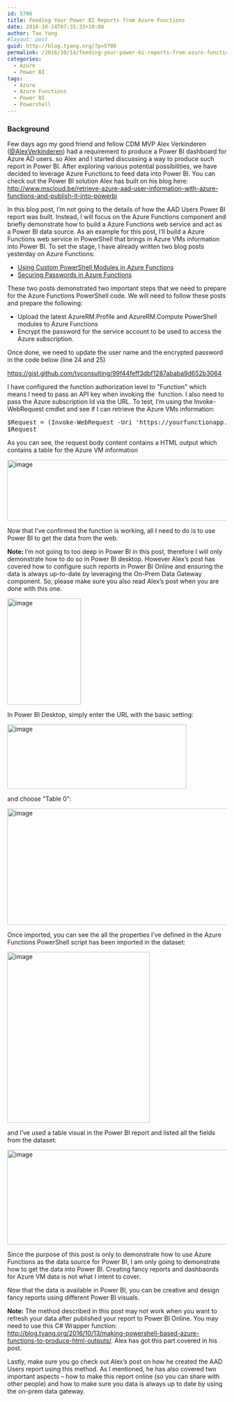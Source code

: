 ```yaml
---
id: 5706
title: Feeding Your Power BI Reports from Azure Functions
date: 2016-10-14T07:35:33+10:00
author: Tao Yang
#layout: post
guid: http://blog.tyang.org/?p=5706
permalink: /2016/10/14/feeding-your-power-bi-reports-from-azure-functions/
categories:
  - Azure
  - Power BI
tags:
  - Azure
  - Azure Functions
  - Power BI
  - Powershell
---
```

<h3>Background</h3>
Few days ago my good friend and fellow CDM MVP Alex Verkinderen (<a href="https://twitter.com/AlexVerkinderen">@AlexVerkinderen</a>) had a requirement to produce a Power BI dashboard for Azure AD users. so Alex and I started discussing a way to produce such report in Power BI. After exploring various potential possibilities, we have decided to leverage Azure Functions to feed data into Power BI. You can check out the Power BI solution Alex has built on his blog here: <a href="http://www.mscloud.be/retrieve-azure-aad-user-information-with-azure-functions-and-publish-it-into-powerbi">http://www.mscloud.be/retrieve-azure-aad-user-information-with-azure-functions-and-publish-it-into-powerbi</a>

In this blog post, I’m not going to the details of how the AAD Users Power BI report was built. Instead, I will focus on the Azure Functions component and briefly demonstrate how to build a Azure Functions web service and act as a Power BI data source. As an example for this post, I’ll build a Azure Functions web service in PowerShell that brings in Azure VMs information into Power BI. To set the stage, I have already written two blog posts yesterday on Azure Functions:
<ul>
 	<li><a href="http://blog.tyang.org/2016/10/07/using-custom-powershell-modules-in-azure-functions/">Using Custom PowerShell Modules in Azure Functions</a></li>
 	<li><a href="http://blog.tyang.org/2016/10/08/securing-passwords-in-azure-functions/">Securing Passwords in Azure Functions</a></li>
</ul>
These two posts demonstrated two important steps that we need to prepare for the Azure Functions PowerShell code. We will need to follow these posts and prepare the following:
<ul>
 	<li>Upload the latest AzureRM.Profile and AzureRM.Compute PowerShell modules to Azure Functions</li>
 	<li>Encrypt the password for the service account to be used to access the Azure subscription.</li>
</ul>
Once done, we need to update the user name and the encrypted password in the code below (line 24 and 25)

https://gist.github.com/tyconsulting/99f44feff3dbf1287ababa9d652b3064

I have configured the function authorization level to "Function" which means I need to pass an API key when invoking the  function. I also need to pass the Azure subscription Id via the URL. To test, I’m using the Invoke-WebRequest cmdlet and see if I can retrieve the Azure VMs information:
<pre language="PowerShell">$Request = (Invoke-WebRequest -Uri 'https://yourfunctionapp.azurewebsites.net/api/GetAzureVMs?code=xyzbe8da45lqedkh2fk31m4jep61aali&subscriptionId=2699bb49-076d-4f94-987e-a6a41ef17c3f' -UseBasicParsing -Method Get).content
$Request
</pre>
As you can see, the request body content contains a HTML output which contains a table for the Azure VM information

<a href="http://blog.tyang.org/wp-content/uploads/2016/10/image-11.png"><img style="background-image: none; padding-top: 0px; padding-left: 0px; display: inline; padding-right: 0px; border: 0px;" title="image" src="http://blog.tyang.org/wp-content/uploads/2016/10/image_thumb-11.png" alt="image" width="701" height="140" border="0" /></a>

Now that I’ve confirmed the function is working, all I need to do is to use Power BI to get the data from the web.

<strong>Note: </strong>I’m not going to too deep in Power BI in this post, therefore I will only demonstrate how to do so in Power BI desktop. However Alex’s post has covered how to configure such reports in Power BI Online and ensuring the data is always up-to-date by leveraging the On-Prem Data Gateway component. So, please make sure you also read Alex’s post when you are done with this one.

<a href="http://blog.tyang.org/wp-content/uploads/2016/10/image-12.png"><img style="background-image: none; padding-top: 0px; padding-left: 0px; margin: 0px; display: inline; padding-right: 0px; border: 0px;" title="image" src="http://blog.tyang.org/wp-content/uploads/2016/10/image_thumb-12.png" alt="image" width="169" height="244" border="0" /></a>

In Power BI Desktop, simply enter the URL with the basic setting:

<a href="http://blog.tyang.org/wp-content/uploads/2016/10/image-13.png"><img style="background-image: none; padding-top: 0px; padding-left: 0px; display: inline; padding-right: 0px; border: 0px;" title="image" src="http://blog.tyang.org/wp-content/uploads/2016/10/image_thumb-13.png" alt="image" width="411" height="148" border="0" /></a>

and choose "Table 0":

<a href="http://blog.tyang.org/wp-content/uploads/2016/10/image-14.png"><img style="background-image: none; padding-top: 0px; padding-left: 0px; display: inline; padding-right: 0px; border: 0px;" title="image" src="http://blog.tyang.org/wp-content/uploads/2016/10/image_thumb-14.png" alt="image" width="675" height="267" border="0" /></a>

Once imported, you can see the all the properties I’ve defined in the Azure Functions PowerShell script has been imported in the dataset:

<a href="http://blog.tyang.org/wp-content/uploads/2016/10/image-15.png"><img style="background-image: none; padding-top: 0px; padding-left: 0px; display: inline; padding-right: 0px; border: 0px;" title="image" src="http://blog.tyang.org/wp-content/uploads/2016/10/image_thumb-15.png" alt="image" width="327" height="392" border="0" /></a>

and I’ve used a table visual in the Power BI report and listed all the fields from the dataset:

<a href="http://blog.tyang.org/wp-content/uploads/2016/10/image-16.png"><img style="background-image: none; padding-top: 0px; padding-left: 0px; display: inline; padding-right: 0px; border: 0px;" title="image" src="http://blog.tyang.org/wp-content/uploads/2016/10/image_thumb-16.png" alt="image" width="695" height="217" border="0" /></a>

Since the purpose of this post is only to demonstrate how to use Azure Functions as the data source for Power BI, I am only going to demonstrate how to get the data into Power BI. Creating fancy reports and dashbaords for Azure VM data is not what I intent to cover.

Now that the data is available in Power BI, you can be creative and design fancy reports using different Power BI visuals.

<strong>Note:</strong> The method described in this post may not work when you want to refresh your data after published your report to Power BI Online. You may need to use this C# Wrapper function: <a href="http://blog.tyang.org/2016/10/13/making-powershell-based-azure-functions-to-produce-html-outputs/">http://blog.tyang.org/2016/10/13/making-powershell-based-azure-functions-to-produce-html-outputs/</a>. Alex has got this part covered in his post.

Lastly, make sure you go check out Alex’s post on how he created the AAD Users report using this method. As I mentioned, he has also covered two important aspects – how to make this report online (so you can share with other people) and how to make sure you data is always up to date by using the on-prem data gateway.